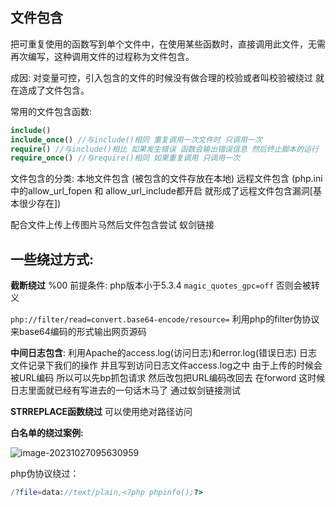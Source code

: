 ## 文件包含

把可重复使用的函数写到单个文件中，在使用某些函数时，直接调用此文件，无需再次编写，这种调用文件的过程称为文件包含。

成因:
对变量可控，引入包含的文件的时候没有做合理的校验或者叫校验被绕过 就在造成了文件包含。

常用的文件包含函数:

```php
include()
include_once() //与include()相同 重复调用一次文件时 只调用一次
require() //与include()相比 如果发生错误 函数会输出错误信息 然后终止脚本的运行
require_once() //与require()相同 如果重复调用 只调用一次
```

文件包含的分类:
本地文件包含 (被包含的文件存放在本地)
远程文件包含 (php.ini中的allow_url_fopen 和 allow_url_include都开启 就形成了远程文件包含漏洞[基本很少存在])

配合文件上传上传图片马然后文件包含尝试 蚁剑链接

## 一些绕过方式:

**截断绕过** %00 前提条件: php版本小于5.3.4 `magic_quotes_gpc=off` 否则会被转义

`php://filter/read=convert.base64-encode/resource=` 利用php的filter伪协议来base64编码的形式输出网页源码

 **中间日志包含**:
利用Apache的access.log(访问日志)和error.log(错误日志)  日志文件记录下我们的操作 并且写到访问日志文件access.log之中
由于上传的时候会被URL编码 所以可以先bp抓包请求 然后改包把URL编码改回去 在forword 这时候日志里面就已经有写进去的一句话木马了 通过蚁剑链接测试

**STRREPLACE函数绕过**
可以使用绝对路径访问

**白名单的绕过案例:**

![image-20231027095630959](C:\Users\13461\AppData\Roaming\Typora\typora-user-images\image-20231027095630959.png)

php伪协议绕过：

```php
/?file=data://text/plain,<?php phpinfo();?>
```

